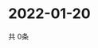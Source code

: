 # 2022-01-20
  共 0条

  <!-- BEGIN -->
  <!-- 最后更新时间Thu Jan 20 2022 05:04:16 GMT+0000 (Coordinated Universal Time) -->
  
  <!-- END -->
  
  